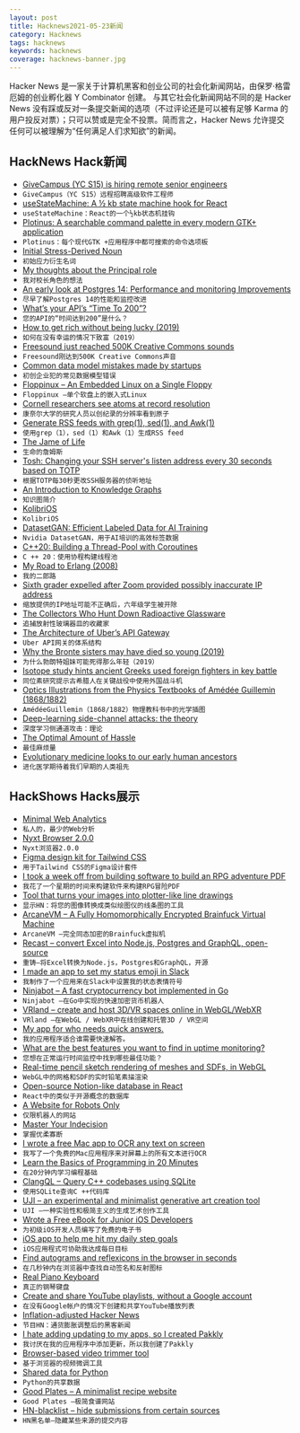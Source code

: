 ```yaml
---
layout: post
title: Hacknews2021-05-23新闻
category: Hacknews
tags: hacknews
keywords: hacknews
coverage: hacknews-banner.jpg
---
```


Hacker News 是一家关于计算机黑客和创业公司的社会化新闻网站，由保罗·格雷厄姆的创业孵化器 Y Combinator 创建。
与其它社会化新闻网站不同的是 Hacker News 没有踩或反对一条提交新闻的选项（不过评论还是可以被有足够 Karma 的用户投反对票）；只可以赞或是完全不投票。简而言之，Hacker News 允许提交任何可以被理解为“任何满足人们求知欲”的新闻。

## HackNews Hack新闻


- [GiveCampus (YC S15) is hiring remote senior engineers](https://jobs.lever.co/givecampus/44af3199-546a-404a-95fd-a097ef37e915)
- `GiveCampus（YC S15）远程招聘高级软件工程师`
- [useStateMachine: A ½ kb state machine hook for React](https://github.com/cassiozen/useStateMachine)
- `useStateMachine：React的一个½kb状态机挂钩`
- [Plotinus: A searchable command palette in every modern GTK+ application](https://github.com/p-e-w/plotinus)
- `Plotinus：每个现代GTK +应用程序中都可搜索的命令选项板`
- [Initial Stress-Derived Noun](https://en.wikipedia.org/wiki/Initial-stress-derived_noun)
- `初始应力衍生名词`
- [My thoughts about the Principal role](https://www.galiglobal.com/blog/2021/20210313-The-principal-role.html)
- `我对校长角色的想法`
- [An early look at Postgres 14: Performance and monitoring Improvements](https://pganalyze.com/blog/postgres-14-performance-monitoring)
- `尽早了解Postgres 14的性能和监控改进`
- [What’s your API’s “Time To 200”?](https://shkspr.mobi/blog/2021/05/whats-your-apis-time-to-200/)
- `您的API的“时间达到200”是什么？`
- [How to get rich without being lucky (2019)](https://nav.al/rich)
- `如何在没有幸运的情况下致富（2019）`
- [Freesound just reached 500K Creative Commons sounds](https://blog.freesound.org/?p=1340)
- `Freesound刚达到500K Creative Commons声音`
- [Common data model mistakes made by startups](https://www.metabase.com/learn/data-diet/analytics/data-model-mistakes.html)
- `初创企业犯的常见数据模型错误`
- [Floppinux – An Embedded Linux on a Single Floppy](https://bits.p1x.in/floppinux-an-embedded-linux-on-a-single-floppy/)
- `Floppinux –单个软盘上的嵌入式Linux`
- [Cornell researchers see atoms at record resolution](https://news.cornell.edu/stories/2021/05/cornell-researchers-see-atoms-record-resolution)
- `康奈尔大学的研究人员以创纪录的分辨率看到原子`
- [Generate RSS feeds with grep(1), sed(1), and Awk(1)](https://www.romanzolotarev.com/rssg.html)
- `使用grep（1），sed（1）和Awk（1）生成RSS feed`
- [The Jame of Life](https://buttondown.email/hillelwayne/archive/the-jame-of-life/)
- `生命的詹姆斯`
- [Tosh: Changing your SSH server's listen address every 30 seconds based on TOTP](https://github.com/mikroskeem/tosh)
- `根据TOTP每30秒更改SSH服务器的侦听地址`
- [An Introduction to Knowledge Graphs](http://ai.stanford.edu/blog/introduction-to-knowledge-graphs/)
- `知识图简介`
- [KolibriOS](http://www.kolibrios.org/en/)
- `KolibriOS`
- [DatasetGAN: Efficient Labeled Data for AI Training](https://nv-tlabs.github.io/datasetGAN/)
- `Nvidia DatasetGAN，用于AI培训的高效标签数据`
- [C++20: Building a Thread-Pool with Coroutines](https://blog.eiler.eu/posts/20210512/)
- `C ++ 20：使用协程构建线程池`
- [My Road to Erlang (2008)](https://prog21.dadgum.com/22.html)
- `我的二郎路`
- [Sixth grader expelled after Zoom provided possibly inaccurate IP address](https://www.ajc.com/news/gwinnett-student-challenges-suspension-over-zoom-bombing-allegations/UMQAYE3COVAB3DE4M2Q6QPHVCI/)
- `缩放提供的IP地址可能不正确后，六年级学生被开除`
- [The Collectors Who Hunt Down Radioactive Glassware](https://www.atlasobscura.com/articles/uranium-glass-radioactive-plates-cups.html)
- `追捕放射性玻璃器皿的收藏家`
- [The Architecture of Uber’s API Gateway](https://eng.uber.com/architecture-api-gateway/)
- `Uber API网关的体系结构`
- [Why the Bronte sisters may have died so young (2019)](https://www.yorkshirepost.co.uk/lifestyle/why-bronte-sisters-died-so-young-1757920)
- `为什么勃朗特姐妹可能死得那么年轻（2019）`
- [Isotope study hints ancient Greeks used foreign fighters in key battle](https://www.newscientist.com/article/2277380-isotope-study-hints-ancient-greeks-used-foreign-fighters-in-key-battle/?utm_campaign=RSS%7CNSNS&utm_source=NSNS&utm_medium=RSS&utm_content=news)
- `同位素研究提示古希腊人在关键战役中使用外国战斗机`
- [Optics Illustrations from the Physics Textbooks of Amédée Guillemin (1868/1882)](https://publicdomainreview.org/collection/optics-illustrations-from-the-physics-textbooks-of-amedee-guillemin-1868-1882)
- `AmédéeGuillemin（1868/1882）物理教科书中的光学插图`
- [Deep-learning side-channel attacks: the theory](https://elie.net/blog/security/hacker-guide-to-deep-learning-side-channel-attacks-the-theory/)
- `深度学习侧通道攻击：理论`
- [The Optimal Amount of Hassle](https://www.collaborativefund.com/blog/the-optimal-amount-of-hassle/)
- `最佳麻烦量`
- [Evolutionary medicine looks to our early human ancestors](https://phys.org/news/2021-05-evolutionary-medicine-early-human-ancestors.html)
- `进化医学期待着我们早期的人类祖先`


## HackShows Hacks展示

- [ Minimal Web Analytics](https://github.com/christian-fei/minimal-analytics)
- `私人的，最少的Web分析`
- [ Nyxt Browser 2.0.0](https://nyxt.atlas.engineer/article/release-2.0.0.org)
- `Nyxt浏览器2.0.0`
- [ Figma design kit for Tailwind CSS](https://tailwind-figma.com/)
- `用于Tailwind CSS的Figma设计套件`
- [ I took a week off from building software to build an RPG adventure PDF](https://wealdham.timvdalen.nl/?src=hn)
- `我花了一个星期的时间来构建软件来构建RPG冒险PDF`
- [ Tool that turns your images into plotter-like line drawings](https://javier.xyz/pintr/)
- `显示HN：将您的图像转换成类似绘图仪的线条图的工具`
- [ ArcaneVM – A Fully Homomorphically Encrypted Brainfuck Virtual Machine](https://github.com/f-prime/arcanevm)
- `ArcaneVM –完全同态加密的Brainfuck虚拟机`
- [ Recast – convert Excel into Node.js, Postgres and GraphQL, open-source](https://recast.amplication.com)
- `重铸–将Excel转换为Node.js，Postgres和GraphQL，开源`
- [ I made an app to set my status emoji in Slack](https://slacklunchstatus.com)
- `我制作了一个应用来在Slack中设置我的状态表情符号`
- [ Ninjabot – A fast cryptocurrency bot implemented in Go](https://github.com/rodrigo-brito/ninjabot)
- `Ninjabot –在Go中实现的快速加密货币机器人`
- [ VRland – create and host 3D/VR spaces online in WebGL/WebXR](https://vrland.io/)
- `VRland –在WebGL / WebXR中在线创建和托管3D / VR空间`
- [ My app for who needs quick answers.](https://apps.apple.com/us/app/ask-widget/id1540513070)
- `我的应用程序适合谁需要快速解答。`
- [ What are the best features you want to find in uptime monitoring?](https://odown.io)
- `您想在正常运行时间监控中找到哪些最佳功能？`
- [ Real-time pencil sketch rendering of meshes and SDFs, in WebGL](https://pencil-sketching.vercel.app/)
- `WebGL中的网格和SDF的实时铅笔素描渲染`
- [ Open-source Notion-like database in React](https://github.com/archit-p/editable-react-table)
- `React中的类似于开源概念的数据库`
- [ A Website for Robots Only](https://robotonlywebsite.com/)
- `仅限机器人的网站`
- [ Master Your Indecision](https://qdngame.com/)
- `掌握优柔寡断`
- [ I wrote a free Mac app to OCR any text on screen](https://github.com/schappim/macOCR)
- `我写了一个免费的Mac应用程序来对屏幕上的所有文本进行OCR`
- [ Learn the Basics of Programming in 20 Minutes](https://easylang.online/apps/tutorial_learn_programming.html)
- `在20分钟内学习编程基础`
- [ ClangQL – Query C++ codebases using SQLite](https://github.com/frabert/ClangQL)
- `使用SQLite查询C ++代码库`
- [ UJI – an experimental and minimalist generative art creation tool](https://doersino.github.io/uji/)
- `UJI –一种实验性和极简主义的生成艺术创作工具`
- [ Wrote a Free eBook for Junior iOS Developers](item?id=27248724)
- `为初级iOS开发人员编写了免费的电子书`
- [ iOS app to help me hit my daily step goals](item?id=27248703)
- `iOS应用程式可协助我达成每日目标`
- [ Find autograms and reflexicons in the browser in seconds](https://adrianton3.github.io/autograms/)
- `在几秒钟内在浏览器中查找自动签名和反射图标`
- [ Real Piano Keyboard](https://play.google.com/store/apps/details?id=ro.florinm.simplepianokeyboard)
- `真正的钢琴键盘`
- [ Create and share YouTube playlists, without a Google account](https://www.youlist.tv)
- `在没有Google帐户的情况下创建和共享YouTube播放列表`
- [ Inflation-adjusted Hacker News](https://instruments.digital/inflation-adjusted-hn/)
- `节目HN：通货膨胀调整后的黑客新闻`
- [ I hate adding updating to my apps, so I created Pakkly](https://pakkly.com)
- `我讨厌在我的应用程序中添加更新，所以我创建了Pakkly`
- [ Browser-based video trimmer tool](https://mastershot.app/tools/video-trimmer)
- `基于浏览器的视频微调工具`
- [ Shared data for Python](https://github.com/pyrustic/shared)
- `Python的共享数据`
- [ Good Plates – A minimalist recipe website](https://findgoodplates.com/)
- `Good Plates –极简食谱网站`
- [ HN-blacklist – hide submissions from certain sources](https://github.com/booleandilemma/hn-blacklist)
- `HN黑名单–隐藏某些来源的提交内容`


